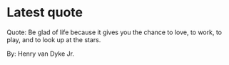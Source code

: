 # Latest quote 

Quote: Be glad of life because it gives you the chance to love, to work, to play, and to look up at the stars. 

By: Henry van Dyke Jr.